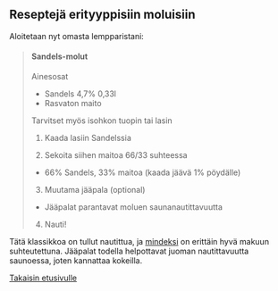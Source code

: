 ## Reseptejä erityyppisiin moluisiin

Aloitetaan nyt omasta lempparistani:

> #### Sandels-molut
>
> Ainesosat
> - Sandels 4,7% 0,33l
> - Rasvaton maito
>
> Tarvitset myös isohkon tuopin tai lasin
>
> 1. Kaada lasiin Sandelssia
> 
> 2. Sekoita siihen maitoa 66/33 suhteessa
> - 66% Sandels, 33% maitoa (kaada jäävä 1% pöydälle)
> 3. Muutama jääpala (optional)
> - Jääpalat parantavat moluen saunanautittavuutta
> 4. Nauti!

Tätä klassikkoa on tullut nautittua, ja [mindeksi](mindeksi.md) on erittäin hyvä makuun suhteutettuna.
Jääpalat todella helpottavat juoman nautittavuutta saunoessa, joten kannattaa kokeilla.

[Takaisin etusivulle](../index.md)